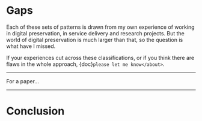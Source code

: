 # Gaps

Each of these sets of patterns is drawn from my own experience of working in digital preservation, in service delivery and research projects. But the world of digital preservation is much larger than that, so the question is what have I missed.

If your experiences cut across these classifications, or if you think there are flaws in the whole approach, {doc}`please let me know</about>`.

---

For a paper...

---

# Conclusion


